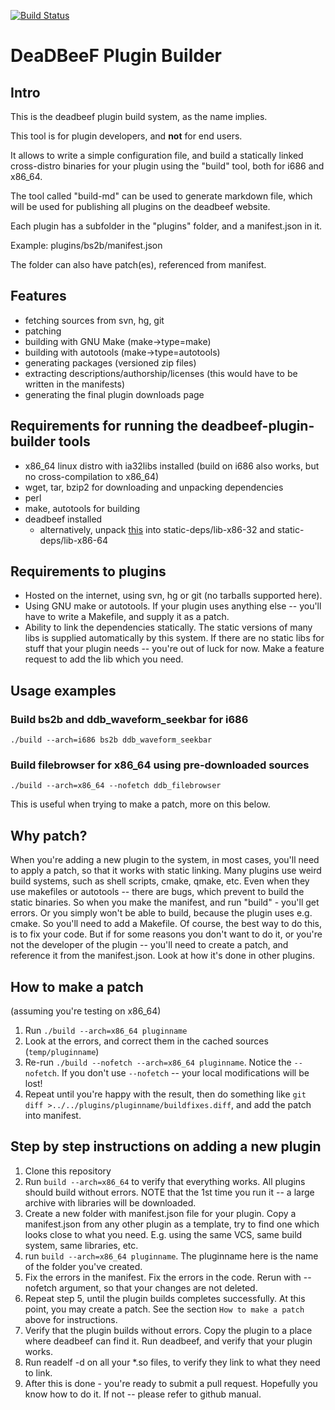 
[![Build Status](https://drone.io/github.com/Alexey-Yakovenko/deadbeef-plugin-builder/status.png)](https://drone.io/github.com/Alexey-Yakovenko/deadbeef-plugin-builder/latest)

# DeaDBeeF Plugin Builder

## Intro

This is the deadbeef plugin build system, as the name implies.

This tool is for plugin developers, and __not__ for end users.

It allows to write a simple configuration file, and build a statically linked cross-distro binaries for your plugin using the "build" tool, both for i686 and x86_64.

The tool called "build-md" can be used to generate markdown file, which will be used for publishing all plugins on the deadbeef website.

Each plugin has a subfolder in the "plugins" folder, and a manifest.json in it.

Example: plugins/bs2b/manifest.json

The folder can also have patch(es), referenced from manifest.

## Features

* fetching sources from svn, hg, git
* patching
* building with GNU Make (make->type=make)
* building with autotools (make->type=autotools)
* generating packages (versioned zip files)
* extracting descriptions/authorship/licenses (this would have to be written in the manifests)
* generating the final plugin downloads page

## Requirements for running the deadbeef-plugin-builder tools

* x86\_64 linux distro with ia32libs installed (build on i686 also works, but no cross-compilation to x86_64)
* wget, tar, bzip2 for downloading and unpacking dependencies
* perl
* make, autotools for building
* deadbeef installed
    * alternatively, unpack
      [this](http://sourceforge.net/projects/deadbeef/files/staticdeps/ddb-headers-latest.tar.bz2/download) into static-deps/lib-x86-32 and static-deps/lib-x86-64

## Requirements to plugins

* Hosted on the internet, using svn, hg or git (no tarballs supported here).
* Using GNU make or autotools. If your plugin uses anything else -- you'll have to write a Makefile, and supply it as a patch.
* Ability to link the dependencies statically. The static versions of many libs is supplied automatically by this system. If there are no static libs for stuff that your plugin needs -- you're out of luck for now. Make a feature request to add the lib which you need.

## Usage examples

### Build bs2b and ddb\_waveform\_seekbar for i686

````
./build --arch=i686 bs2b ddb_waveform_seekbar
````

### Build filebrowser for x86_64 using pre-downloaded sources

````
./build --arch=x86_64 --nofetch ddb_filebrowser
````

This is useful when trying to make a patch, more on this below.

## Why patch?

When you're adding a new plugin to the system, in most cases, you'll need to apply a patch, so that it works with static linking. Many plugins use weird build systems, such as shell scripts, cmake, qmake, etc. Even when they use makefiles or autotools -- there are bugs, which prevent to build the static binaries. So when you make the manifest, and run "build" - you'll get errors. Or you simply won't be able to build, because the plugin uses e.g. cmake. So you'll need to add a Makefile. Of course, the best way to do this, is to fix your code. But if for some reasons you don't want to do it, or you're not the developer of the plugin -- you'll need to create a patch, and reference it from the manifest.json. Look at how it's done in other plugins.

## How to make a patch

(assuming you're testing on x86_64)

1. Run ```./build --arch=x86_64 pluginname```
2. Look at the errors, and correct them in the cached sources (```temp/pluginname```)
3. Re-run ```./build --nofetch --arch=x86_64 pluginname```. Notice the ```--nofetch```. If you don't use ```--nofetch``` -- your local modifications will be lost!
4. Repeat until you're happy with the result, then do something like ```git diff >../../plugins/pluginname/buildfixes.diff```, and add the patch into manifest.

## Step by step instructions on adding a new plugin

1. Clone this repository
2. Run ```build --arch=x86_64``` to verify that everything works. All plugins should build without errors. NOTE that the 1st time you run it -- a large archive with libraries will be downloaded.
3. Create a new folder with manifest.json file for your plugin. Copy a manifest.json from any other plugin as a template, try to find one which looks close to what you need. E.g. using the same VCS, same build system, same libraries, etc.
4. run ```build --arch=x86_64 pluginname```. The pluginname here is the name of the folder you've created.
5. Fix the errors in the manifest. Fix the errors in the code. Rerun with --nofetch argument, so that your changes are not deleted.
6. Repeat step 5, until the plugin builds completes successfully. At this point, you may create a patch. See the section ```How to make a patch``` above for instructions.
7. Verify that the plugin builds without errors. Copy the plugin to a place where deadbeef can find it. Run deadbeef, and verify that your plugin works.
8. Run readelf -d on all your *.so files, to verify they link to what they need to link.
9. After this is done - you're ready to submit a pull request. Hopefully you know how to do it. If not -- please refer to github manual.

